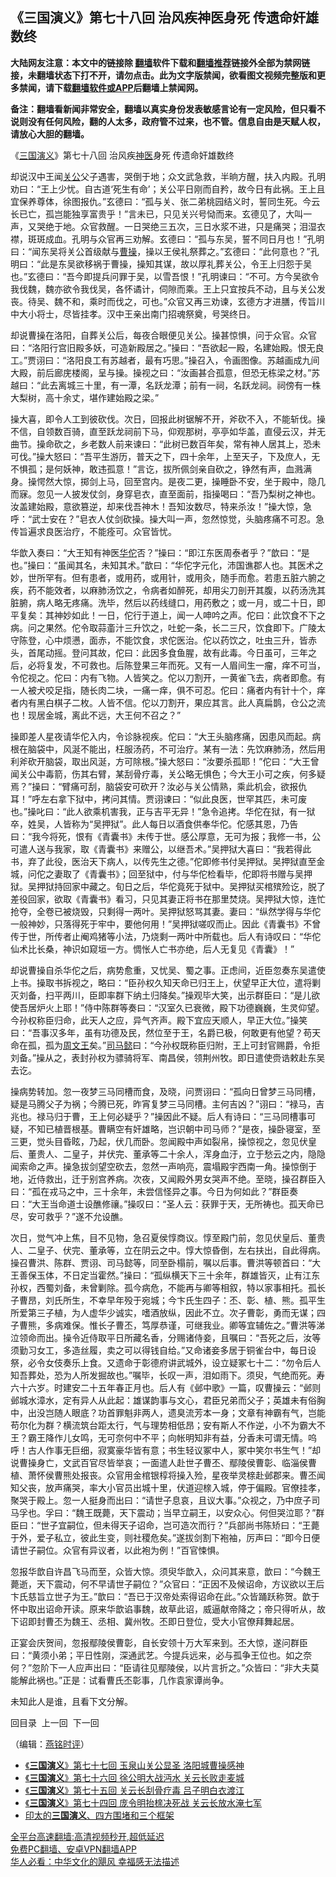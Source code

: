  <!-- 面包屑导航 --> <h2>《三国演义》第七十八回 治风疾神医身死 传遗命奸雄数终</h2> <p class="notice"><b>大陆网友注意：本文中的链接除 <a href="https://github.com/bannedbook/fanqiang" >翻墙</a>软件下载和<a href="https://github.com/killgcd/justmysocks/blob/master/README.md">翻墙推荐</a>链接外全部为禁网链接，未翻墙状态下打不开，请勿点击。此为文字版禁闻，欲看图文视频完整版和更多禁闻，请下载<a href="https://github.com/bannedbook/fanqiang">翻墙软件或APP</a>后翻墙上禁闻网。</p><p>备注：翻墙看新闻非常安全，翻墙以真实身份发表敏感言论有一定风险，但只看不说则没有任何风险，翻的人太多，政府管不过来，也不管。信息自由是天赋人权，请放心大胆的翻墙。</b></p>  <div class="entry"> <p><p></p> <p>&#12298;<a href="https://www.bannedbook.org/bnews/tag/%e4%b8%89%e5%9b%bd%e6%bc%94%e4%b9%89/" class="st_tag internal_tag" rel="tag" title="标签 三国演义 下的日志">三国演义</a>&#12299;第七十八回 治风疾<a href="https://www.bannedbook.org/bnews/tag/%e7%a5%9e%e5%8c%bb/" class="st_tag internal_tag" rel="tag" title="标签 神医 下的日志">神医</a>身死 传遗命奸雄数终</p> <p>   却说汉中王闻<a href="https://www.bannedbook.org/bnews/tag/%e5%85%b3%e5%85%ac/" class="st_tag internal_tag" rel="tag" title="标签 关公 下的日志">关公</a>父子遇害&#65292;哭倒于地&#65307;众文武急救&#65292;半晌方醒&#65292;扶入内殿&#12290;孔明劝曰&#65306;&#8220;王上少忧&#12290;自古道&#8216;死生有命&#8217;&#65307;关公平日刚而自矜&#65292;故今日有此祸&#12290;王上且宜保养尊体&#65292;徐图报仇&#12290;&#8221;玄德曰&#65306;&#8220;孤与关&#12289;张二弟桃园结义时&#65292;誓同生死&#12290;今云长已亡&#65292;孤岂能独享富贵乎&#65281;&#8221;言未已&#65292;只见关兴号恸而来&#12290;玄德见了&#65292;大叫一声&#65292;又哭绝于地&#12290;众官救醒&#12290;一日哭绝三五次&#65292;三日水浆不进&#65292;只是痛哭&#65307;泪湿衣襟&#65292;斑斑成血&#12290;孔明与众官再三劝解&#12290;玄德曰&#65306;&#8220;孤与东吴&#65292;誓不同日月也&#65281;&#8221;孔明曰&#65306;&#8220;闻东吴将关公首级献与<a href="https://www.bannedbook.org/bnews/tag/%e6%9b%b9%e6%93%8d/" class="st_tag internal_tag" rel="tag" title="标签 曹操 下的日志">曹操</a>&#65292;操以王侯礼祭葬之&#12290;&#8221;玄德曰&#65306;&#8220;此何意也&#65311;&#8221;孔明曰&#65306;&#8220;此是东吴欲移祸于曹操&#65292;操知其谋&#65292;故以厚礼葬关公&#65292;令王上归怨于吴也&#12290;&#8221;玄德曰&#65306;&#8220;吾今即提兵问罪于吴&#65292;以雪吾恨&#65281;&#8221;孔明谏曰&#65306;&#8220;不可&#12290;方今吴欲令我伐魏&#65292;魏亦欲令我伐吴&#65292;各怀谲计&#65292;伺隙而乘&#12290;王上只宜按兵不动&#65292;且与关公发丧&#12290;待吴&#12289;魏不和&#65292;乘时而伐之&#65292;可也&#12290;&#8221;众官又再三劝谏&#65292;玄德方才进膳&#65292;传旨川中大小将士&#65292;尽皆挂孝&#12290;汉中王亲出南门招魂祭奠&#65292;号哭终日&#12290;</p> <p>却说曹操在洛阳&#65292;自葬关公后&#65292;每夜合眼便见关公&#12290;操甚惊惧&#65292;问于众官&#12290;众官曰&#65306;&#8220;洛阳行宫旧殿多妖&#65292;可造新殿居之&#12290;&#8221;操曰&#65306;&#8220;吾欲起一殿&#65292;名建始殿&#12290;恨无良工&#12290;&#8221;贾诩曰&#65306;&#8220;洛阳良工有苏越者&#65292;最有巧思&#12290;&#8221;操召入&#65292;令画图像&#12290;苏越画成九间大殿&#65292;前后廊庑楼阁&#65292;呈与操&#12290;操视之曰&#65306;&#8220;汝画甚合孤意&#65292;但恐无栋梁之材&#12290;&#8221;苏越曰&#65306;&#8220;此去离城三十里&#65292;有一潭&#65292;名跃龙潭&#65307;前有一祠&#65292;名跃龙祠&#12290;祠傍有一株大梨树&#65292;高十余丈&#65292;堪作建始殿之梁&#12290;&#8221;</p>  <p>   操大喜&#65292;即令人工到彼砍伐&#12290;次日&#65292;回报此树锯解不开&#65292;斧砍不入&#65292;不能斩伐&#12290;操不信&#65292;自领数百骑&#65292;直至跃龙祠前下马&#65292;仰观那树&#65292;亭亭如华盖&#65292;直侵云汉&#65292;并无曲节&#12290;操命砍之&#65292;乡老数人前来谏曰&#65306;&#8220;此树已数百年矣&#65292;常有神人居其上&#65292;恐未可伐&#12290;&#8221;操大怒曰&#65306;&#8220;吾平生游历&#65292;普天之下&#65292;四十余年&#65292;上至天子&#65292;下及庶人&#65292;无不惧孤&#65307;是何妖神&#65292;敢违孤意&#65281;&#8221;言讫&#65292;拔所佩剑亲自砍之&#65292;铮然有声&#65292;血溅满身&#12290;操愕然大惊&#65292;掷剑上马&#65292;回至宫内&#12290;是夜二更&#65292;操睡卧不安&#65292;坐于殿中&#65292;隐几而寐&#12290;忽见一人披发仗剑&#65292;身穿皂衣&#65292;直至面前&#65292;指操喝曰&#65306;&#8220;吾乃梨树之神也&#12290;汝盖建始殿&#65292;意欲篡逆&#65292;却来伐吾神木&#65281;吾知汝数尽&#65292;特来杀汝&#65281;&#8221;操大惊&#65292;急呼&#65306;&#8220;武士安在&#65311;&#8221;皂衣人仗剑砍操&#12290;操大叫一声&#65292;忽然惊觉&#65292;头脑疼痛不可忍&#12290;急传旨遍求良医治疗&#65292;不能痊可&#12290;众官皆忧&#12290;</p> <p>华歆入奏曰&#65306;&#8220;大王知有神医<a href="https://www.bannedbook.org/bnews/tag/%e5%8d%8e%e4%bd%97/" class="st_tag internal_tag" rel="tag" title="标签 华佗 下的日志">华佗</a>否&#65311;&#8221;操曰&#65306;&#8220;即江东医周泰者乎&#65311;&#8221;歆曰&#65306;&#8220;是也&#12290;&#8221;操曰&#65306;&#8220;虽闻其名&#65292;未知其术&#12290;&#8221;歆曰&#65306;&#8220;华佗字元化&#65292;沛国谯郡人也&#12290;其医术之妙&#65292;世所罕有&#12290;但有患者&#65292;或用药&#65292;或用针&#65292;或用灸&#65292;随手而愈&#12290;若患五脏六腑之疾&#65292;药不能效者&#65292;以麻肺汤饮之&#65292;令病者如醉死&#65292;却用尖刀剖开其腹&#65292;以药汤洗其脏腑&#65292;病人略无疼痛&#12290;洗毕&#65292;然后以药线缝口&#65292;用药敷之&#65307;或一月&#65292;或二十日&#65292;即平复矣&#65306;其神妙如此&#65281;一日&#65292;佗行于道上&#65292;闻一人呻吟之声&#12290;佗曰&#65306;此饮食不下之病&#12290;问之果然&#12290;佗令取蒜齑汁三升饮之&#65292;吐蛇一条&#65292;长二三尺&#65292;饮食即下&#12290;广陵太守陈登&#65292;心中烦懑&#65292;面赤&#65292;不能饮食&#65292;求佗医治&#12290;佗以药饮之&#65292;吐虫三升&#65292;皆赤头&#65292;首尾动摇&#12290;登问其故&#65292;佗曰&#65306;此因多食鱼腥&#65292;故有此毒&#12290;今日虽可&#65292;三年之后&#65292;必将复发&#65292;不可救也&#12290;后陈登果三年而死&#12290;又有一人眉间生一瘤&#65292;痒不可当&#65292;令佗视之&#12290;佗曰&#65306;内有飞物&#12290;人皆笑之&#12290;佗以刀割开&#65292;一黄雀飞去&#65292;病者即愈&#12290;有一人被犬咬足指&#65292;随长肉二块&#65292;一痛一痒&#65292;俱不可忍&#12290;佗曰&#65306;痛者内有针十个&#65292;痒者内有黑白棋子二枚&#12290;人皆不信&#12290;佗以刀割开&#65292;果应其言&#12290;此人真扁鹊&#65292;仓公之流也&#65281;现居金城&#65292;离此不远&#65292;大王何不召之&#65311;&#8221;</p> <p>   操即差人星夜请华佗入内&#65292;令诊脉视疾&#12290;佗曰&#65306;&#8220;大王头脑疼痛&#65292;因患风而起&#12290;病根在脑袋中&#65292;风涎不能出&#65292;枉服汤药&#65292;不可治疗&#12290;某有一法&#65306;先饮麻肺汤&#65292;然后用利斧砍开脑袋&#65292;取出风涎&#65292;方可除根&#12290;&#8221;操大怒曰&#65306;&#8220;汝要杀孤耶&#65281;&#8221;佗曰&#65306;&#8220;大王曾闻关公中毒箭&#65292;伤其右臂&#65292;某刮骨疗毒&#65292;关公略无惧色&#65307;今大王小可之疾&#65292;何多疑焉&#65311;&#8221;操曰&#65306;&#8220;臂痛可刮&#65292;脑袋安可砍开&#65311;汝必与关公情熟&#65292;乘此机会&#65292;欲报仇耳&#65281;&#8221;呼左右拿下狱中&#65292;拷问其情&#12290;贾诩谏曰&#65306;&#8220;似此良医&#65292;世罕其匹&#65292;未可废也&#12290;&#8221;操叱曰&#65306;&#8220;此人欲乘机害我&#65292;正与吉平无异&#65281;&#8221;急令追拷&#12290;华佗在狱&#65292;有一狱卒&#65292;姓吴&#65292;人皆称为&#8220;吴押狱&#8221;&#12290;此人每日以酒食供奉华佗&#12290;佗感其恩&#65292;乃告曰&#65306;&#8220;我今将死&#65292;恨有&#12298;青囊书&#12299;未传于世&#12290;感公厚意&#65292;无可为报&#65307;我修一书&#65292;公可遣人送与我家&#65292;取&#12298;青囊书&#12299;来赠公&#65292;以继吾术&#12290;&#8221;吴押狱大喜曰&#65306;&#8220;我若得此书&#65292;弃了此役&#65292;医治天下病人&#65292;以传先生之德&#12290;&#8221;佗即修书付吴押狱&#12290;吴押狱直至金城&#65292;问佗之妻取了&#12298;青囊书&#12299;&#65307;回至狱中&#65292;付与华佗检看毕&#65292;佗即将书赠与吴押狱&#12290;吴押狱持回家中藏之&#12290;旬日之后&#65292;华佗竟死于狱中&#12290;吴押狱买棺殡殓讫&#65292;脱了差役回家&#65292;欲取&#12298;青囊书&#12299;看习&#65292;只见其妻正将书在那里焚烧&#12290;吴押狱大惊&#65292;连忙抢夺&#65292;全卷已被烧毁&#65292;只剩得一两叶&#12290;吴押狱怒骂其妻&#12290;妻曰&#65306;&#8220;纵然学得与华佗一般神妙&#65292;只落得死于牢中&#65292;要他何用&#65281;&#8221;吴押狱嗟叹而止&#12290;因此&#12298;青囊书&#12299;不曾传于世&#65292;所传者止阉鸡猪等小法&#65292;乃烧剩一两叶中所载也&#12290;后人有诗叹曰&#65306;&#8220;华佗仙术比长桑&#65292;神识如窥垣一方&#12290;惆怅人亡书亦绝&#65292;后人无复见&#12298;青囊&#12299;&#65281;&#8221;</p> <p>却说曹操自杀华佗之后&#65292;病势愈重&#65292;又忧吴&#12289;蜀之事&#12290;正虑间&#65292;近臣忽奏东吴遣使上书&#12290;操取书拆视之&#65292;略曰&#65306;&#8220;臣孙权久知天命已归王上&#65292;伏望早正大位&#65292;遣将剿灭刘备&#65292;扫平两川&#65292;臣即率群下纳土归降矣&#12290;&#8221;操观毕大笑&#65292;出示群臣曰&#65306;&#8220;是儿欲使吾居炉火上耶&#65281;&#8221;侍中陈群等奏曰&#65306;&#8220;汉室久已衰微&#65292;殿下功德巍巍&#65292;生灵仰望&#12290;今孙权称臣归命&#65292;此天人之应&#65292;异气齐声&#12290;殿下宜应天顺人&#65292;早正大位&#12290;&#8221;操笑曰&#65306;&#8220;吾事汉多年&#65292;虽有功德及民&#65292;然位至于王&#65292;名爵已极&#65292;何敢更有他望&#65311;苟天命在孤&#65292;孤为<a href="https://www.bannedbook.org/bnews/tag/%E5%91%A8%E6%96%87%E7%8E%8B/" class="st_tag internal_tag" rel="tag" title="标签 周文王 下的日志">周文王</a>矣&#12290;&#8221;<a href="https://www.bannedbook.org/bnews/tag/%E5%8F%B8%E9%A9%AC%E6%87%BF/" class="st_tag internal_tag" rel="tag" title="标签 司马懿 下的日志">司马懿</a>曰&#65306;&#8220;今孙权既称臣归附&#65292;王上可封官赐爵&#65292;令拒刘备&#12290;&#8221;操从之&#65292;表封孙权为骠骑将军&#12289;南昌侯&#65292;领荆州牧&#12290;即日遣使赍诰敕赴东吴去讫&#12290;</p>  <p>   操病势转加&#12290;忽一夜梦三马同槽而食&#65292;及晓&#65292;问贾诩曰&#65306;&#8220;孤向日曾梦三马同槽&#65292;疑是马腾父子为祸&#65307;今腾已死&#65292;昨宵复梦三马同槽&#12290;主何吉凶&#65311;&#8221;诩曰&#65306;&#8220;禄马&#65292;吉兆也&#12290;禄马归于曹&#65292;王上何必疑乎&#65311;&#8221;操因此不疑&#12290;后人有诗曰&#65306;&#8220;三马同槽事可疑&#65292;不知已植晋根基&#12290;曹瞒空有奸雄略&#65292;岂识朝中司马师&#65311;&#8221;是夜&#65292;操卧寝室&#65292;至三更&#65292;觉头目昏眩&#65292;乃起&#65292;伏几而卧&#12290;忽闻殿中声如裂帛&#65292;操惊视之&#65292;忽见伏皇后&#12289;董贵人&#12289;二皇子&#65292;并伏完&#12289;董承等二十余人&#65292;浑身血汙&#65292;立于愁云之内&#65292;隐隐闻索命之声&#12290;操急拔剑望空砍去&#65292;忽然一声响亮&#65292;震塌殿宇西南一角&#12290;操惊倒于地&#65292;近侍救出&#65292;迁于别宫养病&#12290;次夜&#65292;又闻殿外男女哭声不绝&#12290;至晓&#65292;操召群臣入曰&#65306;&#8220;孤在戎马之中&#65292;三十余年&#65292;未尝信怪异之事&#12290;今日为何如此&#65311;&#8221;群臣奏曰&#65306;&#8220;大王当命道士设醮修禳&#12290;&#8221;操叹曰&#65306;&#8220;圣人云&#65306;获罪于天&#65292;无所祷也&#12290;孤天命已尽&#65292;安可救乎&#65311;&#8221;遂不允设醮&#12290;</p> <p>次日&#65292;觉气冲上焦&#65292;目不见物&#65292;急召夏侯惇商议&#12290;惇至殿门前&#65292;忽见伏皇后&#12289;董贵人&#12289;二皇子&#12289;伏完&#12289;董承等&#65292;立在阴云之中&#12290;惇大惊昏倒&#65292;左右扶出&#65292;自此得病&#12290;操召曹洪&#12289;陈群&#12289;贾诩&#12289;司马懿等&#65292;同至卧榻前&#65292;嘱以后事&#12290;曹洪等顿首曰&#65306;&#8220;大王善保玉体&#65292;不日定当霍然&#12290;&#8221;操曰&#65306;&#8220;孤纵横天下三十余年&#65292;群雄皆灭&#65292;止有江东孙权&#65292;西蜀刘备&#65292;未曾剿除&#12290;孤今病危&#65292;不能再与卿等相叙&#65292;特以家事相托&#12290;孤长子曹昂&#65292;刘氏所生&#65292;不幸早年殁于宛城&#65307;今卞氏生四子&#65306;丕&#12289;彰&#12289;植&#12289;熊&#12290;孤平生所爱第三子植&#65292;为人虚华少诚实&#65292;嗜酒放纵&#65292;因此不立&#12290;次子曹彰&#65292;勇而无谋&#65307;四子曹熊&#65292;多病难保&#12290;惟长子曹丕&#65292;笃厚恭谨&#65292;可继我业&#12290;卿等宜辅佐之&#12290;&#8221;曹洪等涕泣领命而出&#12290;操令近侍取平日所藏名香&#65292;分赐诸侍妾&#65292;且嘱曰&#65306;&#8220;吾死之后&#65292;汝等须勤习女工&#65292;多造丝履&#65292;卖之可以得钱自给&#12290;&#8221;又命诸妾多居于铜雀台中&#65292;每日设祭&#65292;必令女伎奏乐上食&#12290;又遗命于彰德府讲武城外&#65292;设立疑冢七十二&#65306;&#8220;勿令后人知吾葬处&#65292;恐为人所发掘故也&#12290;&#8221;嘱毕&#65292;长叹一声&#65292;泪如雨下&#12290;须臾&#65292;气绝而死&#12290;寿六十六岁&#12290;时建安二十五年春正月也&#12290;后人有&#12298;邺中歌&#12299;一篇&#65292;叹曹操云&#65306;&#8220;邺则邺城水漳水&#65292;定有异人从此起&#65306;雄谋韵事与文心&#65292;君臣兄弟而父子&#65307;英雄未有俗胸中&#65292;出没岂随人眼底&#65311;功首罪魁非两人&#65292;遗臭流芳本一身&#65307;文章有神霸有气&#65292;岂能苟尔化为群&#65311;横流筑台距太行&#65292;气与理势相低昂&#65307;安有斯人不作逆&#65292;小不为霸大不王&#65311;霸王降作儿女鸣&#65292;无可奈何中不平&#65307;向帐明知非有益&#65292;分香未可谓无情&#12290;呜呼&#65281;古人作事无巨细&#65292;寂寞豪华皆有意&#65307;书生轻议冢中人&#65292;冢中笑尔书生气&#65281;&#8221;却说曹操身亡&#65292;文武百官尽皆举哀&#65307;一面遣人赴世子曹丕&#12289;鄢陵侯曹彰&#12289;临淄侯曹植&#12289;萧怀侯曹熊处报丧&#12290;众官用金棺银椁将操入殓&#65292;星夜举灵榇赴邺郡来&#12290;曹丕闻知父丧&#65292;放声痛哭&#65292;率大小官员出城十里&#65292;伏道迎榇入城&#65292;停于偏殿&#12290;官僚挂孝&#65292;聚哭于殿上&#12290;忽一人挺身而出曰&#65306;&#8220;请世子息哀&#65292;且议大事&#12290;&#8221;众视之&#65292;乃中庶子司马孚也&#12290;孚曰&#65306;&#8220;魏王既薨&#65292;天下震动&#65307;当早立嗣王&#65292;以安众心&#12290;何但哭泣耶&#65311;&#8221;群臣曰&#65306;&#8220;世子宜嗣位&#65292;但未得天子诏命&#65292;岂可造次而行&#65311;&#8221;兵部尚书陈矫曰&#65306;&#8220;王薨于外&#65292;爱子私立&#65292;彼此生变&#65292;则社稷危矣&#12290;&#8221;遂拔剑割下袍袖&#65292;厉声曰&#65306;&#8220;即今日便请世子嗣位&#12290;众官有异议者&#65292;以此袍为例&#65281;&#8221;百官悚惧&#12290;</p> <p>   忽报华歆自许昌飞马而至&#65292;众皆大惊&#12290;须臾华歆入&#65292;众问其来意&#65292;歆曰&#65306;&#8220;今魏王薨逝&#65292;天下震动&#65292;何不早请世子嗣位&#65311;&#8221;众官曰&#65306;&#8220;正因不及候诏命&#65292;方议欲以王后卞氏慈旨立世子为王&#12290;&#8221;歆曰&#65306;&#8220;吾已于汉帝处索得诏命在此&#12290;&#8221;众皆踊跃称贺&#12290;歆于怀中取出诏命开读&#12290;原来华歆谄事魏&#65292;故草此诏&#65292;威逼献帝降之&#65307;帝只得听从&#65292;故下诏即封曹丕为魏王&#12289;丞相&#12289;冀州牧&#12290;丕即日登位&#65292;受大小官僚拜舞起居&#12290;</p> <p>正宴会庆贺间&#65292;忽报鄢陵侯曹彰&#65292;自长安领十万大军来到&#12290;丕大惊&#65292;遂问群臣曰&#65306;&#8220;黄须小弟&#65307;平日性刚&#65292;深通武艺&#12290;今提兵远来&#65292;必与孤争王位也&#12290;如之奈何&#65311;&#8221;忽阶下一人应声出曰&#65306;&#8220;臣请往见鄢陵侯&#65292;以片言折之&#12290;&#8221;众皆曰&#65306;&#8220;非大夫莫能解此祸也&#12290;&#8221;正是&#65306;试看曹氏丕彰事&#65292;几作袁家谭尚争&#12290;</p>  <p>未知此人是谁&#65292;且看下文分解&#12290;</p> <p>回目录&nbsp; 上一回&nbsp; 下一回</p> <p>&#65288;编辑&#65306;<a href="https://www.bannedbook.org/bnews/tag/%e7%87%95%e9%93%ad%e6%97%b6%e8%af%84/" class="st_tag internal_tag" rel="tag" title="标签 燕铭时评 下的日志">燕铭时评</a>&#65289;</p> <div id="taboola-mid-1"></div>  <ul class='op-related-articles' title='相关阅读'> <li><a href='https://www.bannedbook.org/bnews/comments/20220601/1740047.html' target='_blank'>《<b>三国演义</b>》第七十七回 玉泉山关公显圣 洛阳城曹操感神</a></li> <li><a href='https://www.bannedbook.org/bnews/comments/20220531/1739542.html' target='_blank'>《<b>三国演义</b>》第七十六回 徐公明大战沔水 关云长败走麦城</a></li> <li><a href='https://www.bannedbook.org/bnews/comments/20220530/1739128.html' target='_blank'>《<b>三国演义</b>》第七十五回 关云长刮骨疗毒 吕子明白衣渡江</a></li> <li><a href='https://www.bannedbook.org/bnews/comments/20220528/1738736.html' target='_blank'>《<b>三国演义</b>》第七十四回 庞令明抬榇决死战 关云长放水淹七军</a></li> <li><a href='https://www.bannedbook.org/bnews/ssgc/20220527/1738325.html' target='_blank'>印太的<b>三国演义</b>、四方围堵和三个框架</a></li> </ul> <p class="texttj"> <a href="https://github.com/bannedbook/fanqiang/wiki/V2ray%E6%9C%BA%E5%9C%BA" target="_blank">全平台高速翻墙:高清视频秒开,超低延迟</a><br/> <a href="https://github.com/bannedbook/fanqiang/wiki/%E7%A6%81%E9%97%BB%E7%BD%91%E5%AE%89%E5%8D%93%E7%BF%BB%E5%A2%99%E6%96%B0%E9%97%BBAPP" target="_blank">免费PC翻墙、安卓VPN翻墙APP</a><br/> <a href="https://www.bannedbook.org/bnews/comments/20220220/1694796.html" target="_blank">华人必看：中华文化的飓风 幸福感无法描述</a> </p> <p> </p><a name='sharetosocial'></a>  <div style="margin-bottom:5px;padding-bottom:5px;clear:both"> <div id="archive-pix-1" class="banner-ads"> <!-- AuctionX Display platform tag START --> <div id="27602x728x90x621x_ADSLOT1" clicktrack="%%CLICK_URL_ESC%%"></div>  <!-- AuctionX Display platform tag END --> </div> <div id="archive-pix-2" class="banner-ads"> <!-- AuctionX Display platform tag START --> <div id="27556x300x250x621x_ADSLOT1" clicktrack="%%CLICK_URL_ESC%%" style="margin:0 auto;text-align:center"></div>  <!-- AuctionX Display platform tag END --> </div> </div>  <div id="archive-pix-1" class="banner-ads"> <!-- AuctionX Display platform tag START --> <div id="27603x728x90x621x_ADSLOT1" clicktrack="%%CLICK_URL_ESC%%"></div>  <!-- AuctionX Display platform tag END --> </div> </div><!--END ENTRY--> 